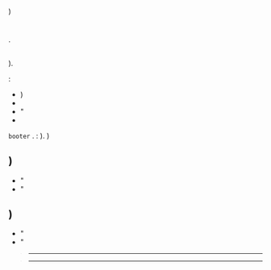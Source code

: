 # 

)

# 

 [](https://images.jeedom.com/x86-64/).

## 

 [](https://unetbootin.github.io/) ).

 : 

- )
- 
- "
- 

 ``booter`` .  : ). )

## )

- "
- "

## )

- "
- "

>****
>
>



>****
>
>

 [](https://doc.jeedom.com/de_DE/premiers-pas/index)

# 

 [](https://doc.jeedom.com/de_DE/installation/cli)



